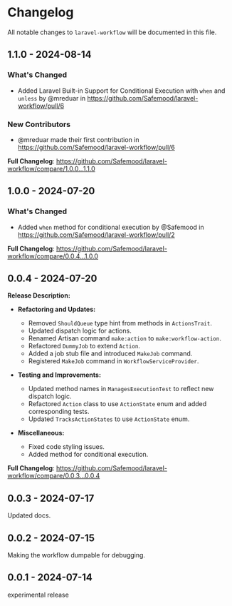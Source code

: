 # Changelog

All notable changes to `laravel-workflow` will be documented in this file.

## 1.1.0 - 2024-08-14

<!-- Release notes generated using configuration in .github/release.yml at 1.1.0 -->
### What's Changed

* Added Laravel Built-in Support for Conditional Execution with `when` and `unless` by @mreduar  in https://github.com/Safemood/laravel-workflow/pull/6

### New Contributors

* @mreduar  made their first contribution in https://github.com/Safemood/laravel-workflow/pull/6

**Full Changelog**: https://github.com/Safemood/laravel-workflow/compare/1.0.0...1.1.0

## 1.0.0 - 2024-07-20

### What's Changed

* Added `when`  method for conditional execution by @Safemood in https://github.com/Safemood/laravel-workflow/pull/2

**Full Changelog**: https://github.com/Safemood/laravel-workflow/compare/0.0.4...1.0.0

## 0.0.4 - 2024-07-20

**Release Description:**

- **Refactoring and Updates:**
  
  - Removed `ShouldQueue` type hint from methods in `ActionsTrait`.
  - Updated dispatch logic for actions.
  - Renamed Artisan command `make:action` to `make:workflow-action`.
  - Refactored `DummyJob` to extend `Action`.
  - Added a job stub file and introduced `MakeJob` command.
  - Registered `MakeJob` command in `WorkflowServiceProvider`.
  
- **Testing and Improvements:**
  
  - Updated method names in `ManagesExecutionTest` to reflect new dispatch logic.
  - Refactored `Action` class to use `ActionState` enum and added corresponding tests.
  - Updated `TracksActionStates` to use `ActionState` enum.
  
- **Miscellaneous:**
  
  - Fixed code styling issues.
  - Added method for conditional execution.
  

**Full Changelog**: https://github.com/Safemood/laravel-workflow/compare/0.0.3...0.0.4

## 0.0.3 - 2024-07-17

Updated docs.

## 0.0.2 - 2024-07-15

Making the workflow dumpable for debugging.

## 0.0.1 - 2024-07-14

experimental release
